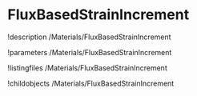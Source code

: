 <!-- MOOSE Documentation Stub: Remove this when content is added. -->

# FluxBasedStrainIncrement
!description /Materials/FluxBasedStrainIncrement

!parameters /Materials/FluxBasedStrainIncrement

!listingfiles /Materials/FluxBasedStrainIncrement

!childobjects /Materials/FluxBasedStrainIncrement
